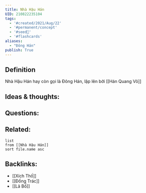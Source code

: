 ```yaml
---
title: Nhà Hậu Hán
UID: 210822235104
tags:
  - '#created/2021/Aug/22'
  - '#permanent/concept'
  - '#seed🥜'
  - '#flashcards'
aliases: 
  - "Đông Hán"
publish: True
---
```


## Definition
Nhà Hậu Hán hay còn gọi là Đông Hán, lập lên bởi [[Hán Quang Võ]]

## Ideas & thoughts:


## Questions:


## Related:
```dataview
list
from [[Nhà Hậu Hán]]
sort file.name asc
```
## Backlinks:
- [[Xích Thố]]
- [[Đổng Trác]]
- [[Lã Bố]]
